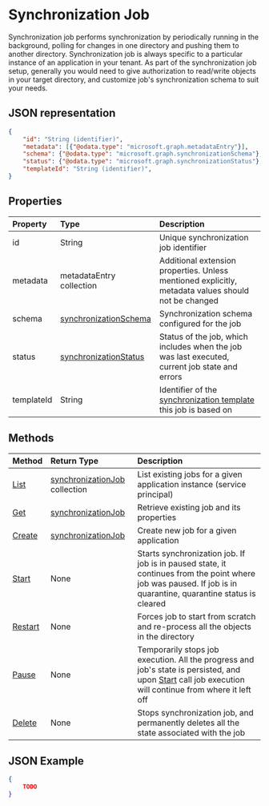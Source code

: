 # Synchronization Job

Synchronization job performs synchronization by periodically running in the background, polling for changes in one directory and pushing them to another directory. Synchronization job is always specific to a particular instance of an application in your tenant. As part of the synchronization job setup, generally you would need to give authorization to read/write objects in your target directory, and customize job's synchronization schema to suit your needs.

## JSON representation

```json
{
    "id": "String (identifier)",
    "metadata": [{"@odata.type": "microsoft.graph.metadataEntry"}],
    "schema": {"@odata.type": "microsoft.graph.synchronizationSchema"},
    "status": {"@odata.type": "microsoft.graph.synchronizationStatus"},
    "templateId": "String (identifier)",
}
```

## Properties

| Property      | Type      | Description    |
|:--------------|:----------|:---------------|
|id             |String                     |Unique synchronization job identifier|
|metadata       |metadataEntry collection   |Additional extension properties. Unless mentioned explicitly, metadata values should not be changed|
|schema         |[synchronizationSchema](synchronization-schema.md)     |Synchronization schema configured for the job|
|status         |[synchronizationStatus](synchronization-status.md)     |Status of the job, which includes when the job was last executed, current job state and errors|
|templateId     |String    |Identifier of the [synchronization template](synchronization-template.md) this job is based on|

## Methods

| Method        | Return Type               | Description                  |
|:--------------|:--------------------------|:-----------------------------|
|[List](synchronization-jobs-get.md)       |[synchronizationJob](synchronization-job.md) collection  |List existing jobs for a given application instance (service principal)|
|[Get](synchronization-job-get.md)         |[synchronizationJob](synchronization-job.md)   |Retrieve existing job and its properties|
|[Create](synchronization-jobs-post.md)    |[synchronizationJob](synchronization-job.md)   |Create new job for a given application|
|[Start](synchronization-job-start.md)     |None   |Starts synchronization job. If job is in paused state, it continues from the point where job was paused. If job is in quarantine, quarantine status is cleared|
|[Restart](synchronization-job-restart.md) |None   |Forces job to start from scratch and re-process all the objects in the directory|
|[Pause](synchronization-job-pause.md)     |None   |Temporarily stops job execution. All the progress and job's state is persisted, and upon [Start](synchronization-job-start.md) call job execution will continue from where it left off|
|[Delete](synchronization-job-delete.md)   |None   |Stops synchronization job, and permanently deletes all the state associated with the job|

## JSON Example

```json
{
    TODO
}
```